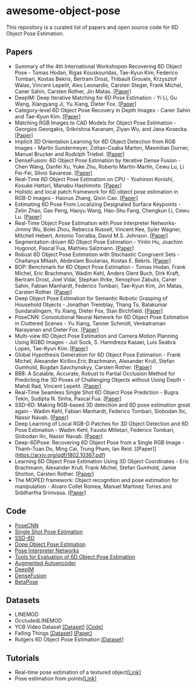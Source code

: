 # awesome-object-pose
This repository is a curated list of papers and open source code for 6D Object Pose Estimation.

## Papers
* Summary of the 4th International Workshopon Recovering 6D Object Pose - Tomas Hodan, Rigas Kouskouridas, Tae-Kyun Kim, Federico Tombari, Kostas Bekris, Bertram Drost, Thibault Groueix, Krzysztof Walas, Vincent Lepetit, Ales Leonardis, Carsten Steger, Frank Michel, Caner Sahin, Carsten Rother, Jirı Matas. [[Paper]](http://openaccess.thecvf.com/content_ECCVW_2018/papers/11129/Hodan_A_Summary_of_the_4th_International_Workshop_onRecovering_6D_Object_ECCVW_2018_paper.pdf)
* DeepIM: Deep Iterative Matching for 6D Pose Estimation - Yi Li, Gu Wang, Xiangyang Ji, Yu Xiang, Dieter Fox. [[Paper]](https://arxiv.org/pdf/1804.00175.pdf)
* Category-level 6D Object Pose Recovery in Depth Images - Caner Sahin and Tae-Kyun Kim. [[Paper]](http://openaccess.thecvf.com/content_ECCVW_2018/papers/11129/Sahin_Category-level_6D_Object_Pose_Recovery_in_Depth_Images_ECCVW_2018_paper.pdf)
* Matching RGB Images to CAD Models for Object Pose Estimation - Georgios Georgakis, Srikrishna Karanam, Ziyan Wu, and Jana Kosecka. [[Paper]](https://arxiv.org/pdf/1811.07249.pdf)
* Implicit 3D Orientation Learning for 6D Object Detection from RGB Images - Martin Sundermeyer, Zoltan-Csaba Marton, Maxmilian Durner, Manuel Brucker and Rudolph Triebel. [[Paper]](https://arxiv.org/pdf/1902.01275v1.pdf)
* DenseFusion: 6D Object Pose Estimation by Iterative Dense Fusion - Chen Wang, Danfei Xu, Yuke Zhu, Roberto Martín-Martín, Cewu Lu, Li Fei-Fei, Silvio Savarese. [[Paper]](https://arxiv.org/pdf/1901.04780.pdf)
* Real-Time 6D Object Pose Estimation on CPU - Yoshinori Konishi, Kosuke Hattori, Manabu Hashimoto. [[Paper]](https://arxiv.org/pdf/1811.08588.pdf)
* Holistic and local patch framework for 6D object pose estimation in RGB-D images - Haoruo Zhang, Qixin Cao. [[Paper]](https://www.sciencedirect.com/science/article/pii/S1077314219300050)
* Estimating 6D Pose From Localizing Designated Surface Keypoints - Zelin Zhao, Gao Peng, Haoyu Wang, Hao-Shu Fang, Chengkun Li, Cewu Lu. [[Paper]](https://arxiv.org/pdf/1812.01387v1.pdf)
* Real-Time Object Pose Estimation with Pose Interpreter Networks- Jimmy Wu, Bolei Zhou, Rebecca Russell, Vincent Kee, Syler Wagner, Mitchell Hebert, Antonio Torralba, David M.S. Johnson. [[Paper]](https://arxiv.org/pdf/1808.01099.pdf)
* Segmentation-driven 6D Object Pose Estimation - Yinlin Hu, Joachim Hugonot, Pascal Fua, Mathieu Salzmann. [[Paper]](https://arxiv.org/pdf/1812.02541.pdf)
* Robust 6D Object Pose Estimation with Stochastic Congruent Sets - Chaitanya Mitash, Abdeslam Boularias, Kostas E. Bekris. [[Paper]](http://bmvc2018.org/contents/papers/1046.pdf)
* BOP: Benchmark for 6D Object Pose Estimation - Tomas Hodan, Frank Michel, Eric Brachmann, Wadim Kehl, Anders Glent Buch, Dirk Kraft, Bertram Drost, Joel Vidal, Stephan Ihrke, Xenophon Zabulis, Caner Sahin, Fabian Manhardt, Federico Tombari, Tae-Kyun Kim, Jiri Matas, Carsten Rother. [[Paper]](https://arxiv.org/pdf/1808.08319.pdf)
* Deep Object Pose Estimation for Semantic Robotic Grasping of Household Objects - Jonathan Tremblay, Thang To, Balakumar Sundaralingam, Yu Xiang, Dieter Fox, Stan Birchfield. [[Paper]](https://arxiv.org/pdf/1809.10790.pdf)
* PoseCNN: Convolutional Neural Network for 6D Object Pose Estimation in Cluttered Scenes - Yu Xiang, Tanner Schmidt, Venkatraman Narayanan and Dieter Fox. [[Paper]](https://arxiv.org/pdf/1711.00199.pdf)
* Multi-view 6D Object Pose Estimation and Camera Motion Planning Using RGBD Images - Juil Sock, S. Hamidreza Kasaei, Luís Seabra Lopes, Tae-Kyun Kim. [[Paper]](https://ieeexplore.ieee.org/document/8265470)
* Global Hypothesis Generation for 6D Object Pose Estimation - Frank Michel, Alexander Kirillov,Eric Brachmann, Alexander Krull, Stefan Gumhold, Bogdan Savchynskyy, Carsten Rother. [[Paper]](https://ieeexplore.ieee.org/document/8099503) 
* BB8: A Scalable, Accurate, Robust to Partial Occlusion Method for Predicting the 3D Poses of Challenging Objects without Using Depth - Mahdi Rad, Vincent Lepetit. [[Paper]](https://arxiv.org/abs/1703.10896)
* Real-Time Seamless Single Shot 6D Object Pose Prediction - Bugra Tekin, Sudipta N. Sinha, Pascal Fua. [[Paper]](https://arxiv.org/pdf/1711.08848.pdf)
* SSD-6D: Making RGB-based 3D detection and 6D pose estimation great again - Wadim Kehl, Fabian Manhardt, Federico Tombari, Slobodan Ilic, Nassir Navab. [[Paper]](https://arxiv.org/pdf/1711.10006.pdf)
* Deep Learning of Local RGB-D Patches for 3D Object Detection and 6D Pose Estimation - Wadim Kehl, Fausto Milletari, Federico Tombari, Slobodan Ilic, Nassir Navab. [[Paper]](https://arxiv.org/pdf/1607.06038.pdf)
* Deep-6DPose: Recovering 6D Object Pose from a Single RGB Image - Thanh-Toan Do, Ming Cai, Trung Pham, Ian Reid. [[Paper]] (https://arxiv.org/pdf/1802.10367.pdf)
* Learning 6D Object Pose Estimation Using 3D Object Coordinates - Eric Brachmann, Alexander Krull, Frank Michel, Stefan Gumhold, Jamie Shotton, Carsten Rother. [[Paper]](https://link.springer.com/content/pdf/10.1007%2F978-3-319-10605-2_35.pdf)
* The MOPED framework: Object recognition and pose estimation for manipulation - Alvaro Collet Romea, Manuel Martinez Torres and Siddhartha Srinivasa. [[Paper]](https://www.ri.cmu.edu/pub_files/2011/9/moped.pdf)



## Code
* [PoseCNN](https://github.com/yuxng/PoseCNN)
* [Single Shot Pose Estimation](https://github.com/Microsoft/singleshotpose)
* [SSD-6D](https://github.com/wadimkehl/ssd-6d)
* [Dope Object Pose Estimation](https://github.com/NVlabs/Deep_Object_Pose)
* [Pose Interpreter Networks](https://github.com/jimmyyhwu/pose-interpreter-networks)
* [Tools for Evaluation of 6D Object Pose Estimation](https://github.com/thodan/obj_pose_eval)
* [Augmented Autoencoder](https://github.com/DLR-RM/AugmentedAutoencoder)
* [DeepIM](https://github.com/liyi14/mx-DeepIM)
* [DenseFusion](https://github.com/j96w/DenseFusion)
* [BetaPose](https://github.com/sjtuytc/betapose)

## Datasets
* LINEMOD
* OccludedLINEMOD
* YCB Video Dataset [[Dataset]](https://rse-lab.cs.washington.edu/projects/posecnn/) [[Code]](https://github.com/yuxng/YCB_Video_toolbox)
* Falling Things [[Dataset]](http://research.nvidia.com/publication/2018-06_Falling-Things) [[Paper]](https://arxiv.org/pdf/1804.06534.pdf) 
* Rutgers 6D Object Pose Estimation [[Dataset]](http://www.pracsyslab.org/pose_estimation)

## Tutorials
* Real-time pose estimation of a textured object[[Link]](https://docs.opencv.org/3.3.0/dc/d2c/tutorial_real_time_pose.html)
* Pose estimation from points[[Link]](http://visp-doc.inria.fr/doxygen/visp-daily/tutorial-pose-estimation.html)
